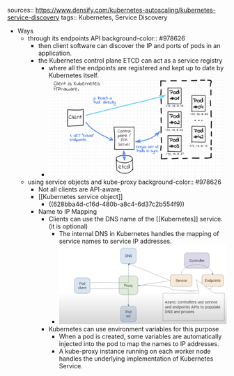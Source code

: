 sources:: https://www.densify.com/kubernetes-autoscaling/kubernetes-service-discovery
tags:: Kubernetes, Service Discovery

- Ways
	- through its endpoints API
	  background-color:: #978626
		- then client software can discover the IP and ports of pods in an application.
		- the Kubernetes control plane ETCD can act as a service registry
			- where all the endpoints are registered and kept up to date by Kubernetes itself.
			- ![image.png](../assets/image_1653324221186_0.png)
	- using service objects and kube-proxy
	  background-color:: #978626
		- Not all clients are API-aware.
		- [[Kubernetes service object]]
			- ((628bba4d-c16d-480b-a8c4-6d37c2b554f9))
		- Name to IP Mapping
			- Clients can use the DNS name of the [[Kubernetes]] service. (it is optional)
				- The internal DNS in Kubernetes handles the mapping of service names to service IP addresses.
				- ![image.png](../assets/image_1653324783491_0.png)
			- Kubernetes can use environment variables for this purpose
				- When a pod is created, some variables are automatically injected into the pod to map the names to IP addresses.
				- A kube-proxy instance running on each worker node handles the underlying implementation of Kubernetes Service.